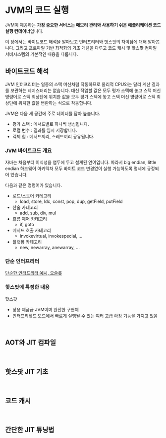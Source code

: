 # JVM의 코드 실행

JVM이 제공하는 **가장 중요한 서비스는 메모리 관리와 사용하기 쉬운 애플리케이션 코드 실행 컨테이너**입니다.

이 장에서는 바이트코드 해석을 알아보고 인터프리터와 핫스팟의 차이점에 대해 알아봅니다. 그리고 프로파일 기반 최적화의 기초 개념을 다루고 코드 캐시 및 핫스팟 컴파일 서비시스템의 기본적인 내용을 다룹니다.

## 바이트코드 해석

JVM 인터프리터는 일종의 스택 머신처럼 작동하므로 물리적 CPU와는 달리 계산 결과를 보관하는 레지스터리는 없습니다. 대신 작업할 값은 모두 평가 스택에 놓고 스택 머신 명령어로 스택 최상단에 위치한 값을 모두 평가 스택에 놓고 스택 머신 명령어로 스택 최상단에 위치한 값을 변환하는 식으로 작동합니다.

JVM은 다음 세 공간에 주로 데이터를 담아 높습니다.

- 평가 스택 : 메서드별로 하나씩 생성됩니다.
- 로컬 변수 : 결과를 임시 저장합니다.
- 객체 힙 : 메서드끼리, 스레드끼리 공유됩니다.

### JVM 바이트코드 개요

자바는 처음부터 이식성을 염두에 두고 설계된 언어입니다. 따라서 big endian, little endian 하드웨어 아키텍처 모두 바이트 코드 변경없이 실행 가능하도록 명세에 규정되어 있습니다.

다음과 같은 명령어가 있습니다.

- 로드/스토어 카테고리
  - load, store, ldc, const, pop, dup, getField, putField
- 산술 카테고리
  - add, sub, div, mul
- 흐름 제어 카테고리
  - if, goto
- 메서드 호출 카테고리
  - invokevirtual, invokespecial, ...
- 플랫폼 카테고리
  - new, newarray, anewarray, ...

### 단순 인터프리터

[단순한 인터프리터 예시, 오슬롯](https://github.com/kittylyst/ocelotvm)

### 핫스팟에 특정한 내용

핫스팟

- 상용 제품급 JVM이며 완전한 구현체
- 인터프리팆드 모드에서 빠르게 실행될 수 있는 여러 고급 확장 기능을 가지고 있음

<br/>

## AOT와 JIT 컴파일

<br/>

## 핫스팟 JIT 기초

<br/>

## 코드 캐시

<br/>

## 간단한 JIT 튜닝법
